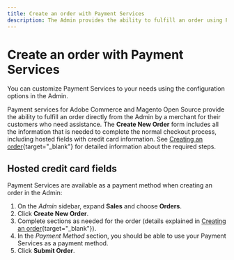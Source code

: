 ```yaml
---
title: Create an order with Payment Services
description: The Admin provides the ability to fulfill an order using Payment Services directly from the Admin by a merchant for their customers who need assistance. 
---
```

# Create an order with Payment Services

You can customize Payment Services to your needs using the configuration options in the Admin.

Payment services for Adobe Commerce and Magento Open Source provide the ability to fulfill an order directly from the Admin by a merchant for their customers who need assistance. The **Create New Order** form includes all the information that is needed to complete the normal checkout process, including hosted fields with credit card information. See [Creating an order](https://docs.magento.com/user-guide/customers/customer-account-create-order.html){target="_blank"} for detailed information about the required steps.

## Hosted credit card fields

Payment Services are available as a payment method when creating an order in the Admin:

1. On the _Admin_ sidebar, expand **Sales** and choose **Orders**.
1. Click **Create New Order**.
1. Complete sections as needed for the order (details explained in [Creating an order](https://docs.magento.com/user-guide/customers/customer-account-create-order.html){target="_blank"}).
1. In the _Payment Method_ section, you should be able to use your Payment Services as a payment method.
1. Click **Submit Order**.
